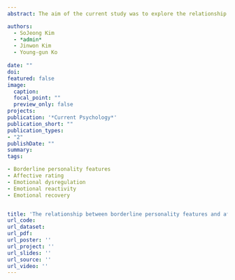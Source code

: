 ```yaml
---
abstract: The aim of the current study was to explore the relationship between borderline personality (BP) features and the ability to shift one’s affective responses as emotional circumstances and demands change. A total of 86 analogue participants viewed dynamic neutral facial expressions at baseline, negative facial expressions, and immediately following neutral facial expressions. We assessed whether participants were able to change their affective ratings as the context of presented facial stimuli changed from negative to neutral. Results revealed that higher the BP feature severity, participants exhibited lower affective ratings to neutral facial stimuli following negative ones. This result remained notable even after baseline affect ratings of neutral stimuli, depressive symptoms, anxiety, and anger proneness as personality traits were controlled for. Our results imply that vulnerability in flexibly changing one’s affect to situational demand can contribute to emotion dysregulation related to BP features. We add to the past research by further elucidating the constituents underlying BP features.

authors:
  - SoJeong Kim
  - *admin*
  - Jinwon Kim
  - Young-gun Ko
  
date: ""
doi: 
featured: false
image:
  caption: 
  focal_point: ""
  preview_only: false
projects:
publication: '*Current Psychology*'
publication_short: ""
publication_types:
- "2"
publishDate: ""
summary: 
tags:

- Borderline personality features
- Affective rating
- Emotional dysregulation
- Emotional reactivity
- Emotional recovery


title: 'The relationship between borderline personality features and affective responses to altering emotional context'
url_code: 
url_dataset: 
url_pdf: 
url_poster: ''
url_project: ''
url_slides: ''
url_source: ''
url_video: ''
---
```

